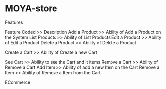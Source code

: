 # MOYA-store

Features

Feature Coded >> Description
Add a Product >> Ability of Add a Product on the System
List Products >> Ability of List Products
Edit a Product >> Ability of Edit a Product
Delete a Product >> Ability of Delete a Product

Create a Cart >> Ability of Create a new Cart

See Cart >> Ability to see the Cart and it items
Remove a Cart >> Ability of Remove a Cart
Add Item >> Ability of add a new Item on the Cart
Remove a Item >> Ability of Remove a Item from the Cart

ECommerce
